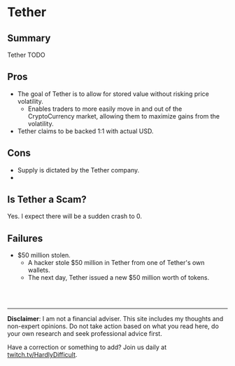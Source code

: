 # Tether

## Summary

Tether TODO

## Pros

- The goal of Tether is to allow for stored value without risking price volatility.
   - Enables traders to more easily move in and out of the CryptoCurrency market, allowing them to maximize gains from the volatility.
 - Tether claims to be backed 1:1 with actual USD.  

## Cons

 - Supply is dictated by the Tether company.
 - 

## Is Tether a Scam?

Yes.  I expect there will be a sudden crash to 0.

## Failures

 - $50 million stolen.
   - A hacker stole $50 million in Tether from one of Tether's own wallets.
   - The next day, Tether issued a new $50 million worth of tokens.






<br><br><hr>  **Disclaimer**: I am not a financial adviser.  This site includes my thoughts and non-expert opinions.  Do not take action based on what you read here, do your own research and seek professional advice first.

Have a correction or something to add?  Join us daily at [twitch.tv/HardlyDifficult](http://twitch.tv/HardlyDifficult).